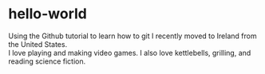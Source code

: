 # hello-world
Using the Github tutorial to learn how to git
I recently moved to Ireland from the United States.  
I love playing and making video games.  I also love kettlebells, grilling, and reading science fiction.
